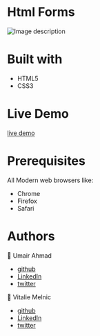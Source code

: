 # Html Forms


![Image description]()



# Built with #
 - HTML5 
  - CSS3 


# Live Demo #
[live demo](https://stoic-brown-66eb99.netlify.app/)


 # Prerequisites #
 All Modern web browsers like:
- Chrome 
- Firefox
 - Safari



 # Authors # 


👤 Umair Ahmad
 - [github](https://github.com/UmairAhmad125)
 - [LinkedIn](https://www.linkedin.com/in/umair-ahmad-b5a89015a/)
 - [twitter](https://twitter.com/umairahmadDP)   


👤 Vitalie Melnic
- [github](https://github.com/vmwhoami)
- [LinkedIn](https://www.linkedin.com/in/vitalie-melnic-5802198a/)
- [twitter](https://twitter.com/vmwhoami)